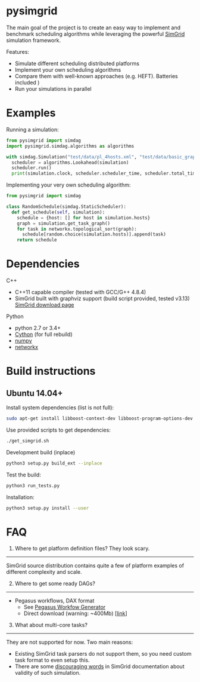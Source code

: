pysimgrid
=========

The main goal of the project is to create an easy way to implement and benchmark
scheduling algorithms while leveraging the powerful [SimGrid](http://simgrid.gforge.inria.fr) simulation framework.

Features:

* Simulate different scheduling distributed platforms
* Implement your own scheduling algorithms
* Compare them with well-known approaches (e.g. HEFT). Batteries included )
* Run your simulations in parallel

Examples
========

Running a simulation:

```python
from pysimgrid import simdag
import pysimgrid.simdag.algorithms as algorithms

with simdag.Simulation("test/data/pl_4hosts.xml", "test/data/basic_graph.dot") as simulation:
  scheduler = algorithms.Lookahead(simulation)
  scheduler.run()
  print(simulation.clock, scheduler.scheduler_time, scheduler.total_time)
```


Implementing your very own scheduling algorithm:

```python
from pysimgrid import simdag

class RandomSchedule(simdag.StaticScheduler):
  def get_schedule(self, simulation):
    schedule = {host: [] for host in simulation.hosts}
    graph = simulation.get_task_graph()
    for task in networkx.topological_sort(graph):
      schedule[random.choice(simulation.hosts)].append(task)
    return schedule
```


Dependencies
============

C++

* C++11 capable compiler (tested with GCC/G++ 4.8.4)
* SimGrid built with graphviz support (build script provided, tested v3.13) [SimGrid download page](http://simgrid.gforge.inria.fr/download.php)

Python

* python 2.7 or 3.4+
* [Cython](http://cython.org/) (for full rebuild)
* [numpy](http://www.numpy.org/)
* [networkx](https://networkx.github.io/)


Build instructions
==================

Ubuntu 14.04+
-------------

Install system dependencies (list is not full):

```bash
sudo apt-get install libboost-context-dev libboost-program-options-dev libboost-filesystem-dev doxygen graphviz-dev
```

Use provided scripts to get dependencies:

```bash
./get_simgrid.sh
```

Development build (inplace)

```bash
python3 setup.py build_ext --inplace
```

Test the build:

```bash
python3 run_tests.py
```

Installation:

```bash
python3 setup.py install --user
```

FAQ
===

1. Where to get platform definition files? They look scary.
-----------------------------------------------------------

SimGrid source distribution contains quite a few of platform examples of different complexity and scale.


2. Where to get some ready DAGs?
--------------------------------

* Pegasus workflows, DAX format  
    * See [Pegasus Workfow Generator](https://confluence.pegasus.isi.edu/display/pegasus/WorkflowGenerator)
    * Direct download (warning: ~400Mb) [[link](https://download.pegasus.isi.edu/misc/SyntheticWorkflows.tar.gz)]


3. What about multi-core tasks?
-------------------------------

They are not supported for now. Two main reasons:

* Existing SimGrid task parsers do not support them, so you need custom task format to even setup this.
* There are some [discouraging words](http://simgrid.gforge.inria.fr/simgrid/latest/doc/platform.html#pf_Cr)
in SimGrid documentation about validity of such simulation.
